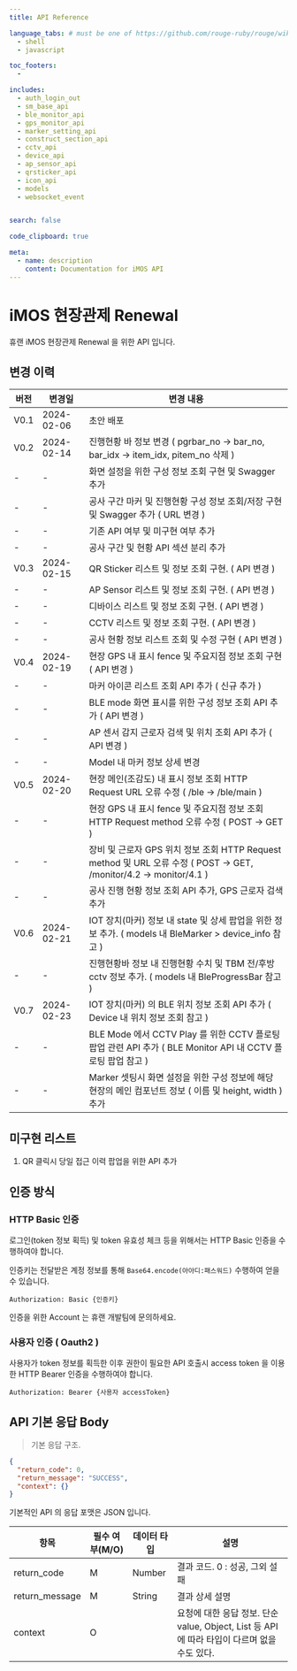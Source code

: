 ```yaml
---
title: API Reference

language_tabs: # must be one of https://github.com/rouge-ruby/rouge/wiki/List-of-supported-languages-and-lexers
  - shell
  - javascript

toc_footers:
  -   

includes:
  - auth_login_out
  - sm_base_api
  - ble_monitor_api
  - gps_monitor_api
  - marker_setting_api
  - construct_section_api
  - cctv_api
  - device_api
  - ap_sensor_api
  - qrsticker_api
  - icon_api
  - models
  - websocket_event 


search: false

code_clipboard: true

meta:
  - name: description
    content: Documentation for iMOS API
---
```


# iMOS 현장관제 Renewal

휴랜 iMOS 현장관제 Renewal 을 위한 API 입니다.

## 변경 이력

버전 | 변경일        | 변경 내용
--------- |------------|----------
V0.1 | 2024-02-06 | 초안 배포
V0.2 | 2024-02-14 | 진행현황 바 정보 변경 ( pgrbar_no -> bar_no, bar_idx -> item_idx, pitem_no 삭제 )
   - | -          | 화면 설정을 위한 구성 정보 조회 구현 및 Swagger 추가
   - | -          | 공사 구간 마커 및 진행현황 구성 정보 조회/저장 구현 및 Swagger 추가 ( URL 변경 )
   - | -          | 기존 API 여부 및 미구현 여부 추가
   - | -          | 공사 구간 및 현황 API 섹션 분리 추가
V0.3 | 2024-02-15 | QR Sticker 리스트 및 정보 조회 구현. ( API 변경 )
   - | -          | AP Sensor 리스트 및 정보 조회 구현. ( API 변경 )
   - | -          | 디바이스 리스트 및 정보 조회 구현. ( API 변경 )
   - | -          | CCTV 리스트 및 정보 조회 구현. ( API 변경 )
   - | -          | 공사 현황 정보 리스트 조회 및 수정 구현 ( API 변경 )
V0.4 | 2024-02-19 | 현장 GPS 내 표시 fence 및 주요지점 정보 조회 구현 ( API 변경 )
   - | -          | 마커 아이콘 리스트 조회 API 추가 ( 신규 추가 )
   - | -          | BLE mode 화면 표시를 위한 구성 정보 조회 API 추가 ( API 변경 )
   - | -          | AP 센서 감지 근로자 검색 및 위치 조회 API 추가 ( API 변경 )
   - | -          | Model 내 마커 정보 상세 변경
V0.5 | 2024-02-20 | 현장 메인(조감도) 내 표시 정보 조회 HTTP Request URL 오류 수정 ( /ble -> /ble/main )
   - | -          | 현장 GPS 내 표시 fence 및 주요지점 정보 조회 HTTP Request method 오류 수정 ( POST -> GET )
   - | -          | 장비 및 근로자 GPS 위치 정보 조회 HTTP Request method 및 URL 오류 수정 ( POST -> GET, /monitor/4.2 -> monitor/4.1 )
   - | -          | 공사 진행 현황 정보 조회 API 추가, GPS 근로자 검색 추가
V0.6 | 2024-02-21 | IOT 장치(마커) 정보 내 state 및 상세 팝업을 위한 정보 추가. ( models 내 BleMarker > device_info 참고 )   
   - | -          | 진행현황바 정보 내 진행현황 수치 및 TBM 전/후방 cctv 정보 추가. ( models 내 BleProgressBar 참고 )
V0.7 | 2024-02-23 | IOT 장치(마커) 의 BLE 위치 정보 조회 API 추가 ( Device 내 위치 정보 조회 참고 )
   - | -          | BLE Mode 에서 CCTV Play 를 위한 CCTV 플로팅 팝업 관련 API 추가 ( BLE Monitor API 내 CCTV 플로팅 팝업 참고 ) 
   - | -          | Marker 셋팅시 화면 설정을 위한 구성 정보에 해당 현장의 메인 컴포넌트 정보 ( 이름 및 height, width ) 추가


## 미구현 리스트

1. QR 클릭시 당일 접근 이력 팝업을 위한 API 추가

## 인증 방식

### HTTP Basic 인증

로그인(token 정보 획득) 및 token 유효성 체크 등을 위해서는 HTTP Basic 인증을 수행하여야 합니다.

인증키는 전달받은 계정 정보를 통해 `Base64.encode(아아디:패스워드)` 수행하여 얻을 수 있습니다.

`Authorization: Basic {인증키}`

<aside class="success">
인증을 위한 Account 는 휴랜 개발팀에 문의하세요. 
</aside>

### 사용자 인증 ( Oauth2 )

사용자가 token 정보를 획득한 이후 권한이 필요한 API 호출시 access token 을 이용한 HTTP Bearer 인증을 수행하여야 합니다.

`Authorization: Bearer {사용자 accessToken}`

## API 기본 응답 Body

> 기본 응답 구조. 

```json
{
  "return_code": 0,
  "return_message": "SUCCESS",
  "context": {}
}
```

기본적인 API 의 응답 포맷은 JSON 입니다.

항목 | 필수 여부(M/O) | 데이터 타입 | 설명
--------- |----------|--------- |---------
return_code | M | Number | 결과 코드. 0 : 성공, 그외 설패  
return_message | M | String | 결과 상세 설명             
context | O |   | 요청에 대한 응답 정보. 단순 value, Object, List 등 API 에 따라 타입이 다르며 없을 수도 있다.  

